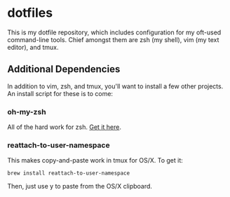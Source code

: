 # dotfiles

This is my dotfile repository, which includes configuration for my oft-used command-line tools. Chief amongst them are zsh (my shell), vim (my text editor), and tmux.

## Additional Dependencies
In addition to vim, zsh, and tmux, you'll want to install a few other projects. An install script for these is to come:

### oh-my-zsh
All of the hard work for zsh. [Get it here](https://github.com/robbyrussell/oh-my-zsh).

### reattach-to-user-namespace
This makes copy-and-paste work in tmux for OS/X. To get it:

    brew install reattach-to-user-namespace

Then, just use <tmux-prefix> y to paste from the OS/X clipboard.

